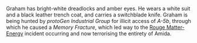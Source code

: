 ---
---

Graham has bright-white dreadlocks and amber eyes. He wears a white suit and a black leather trench coat, and carries a switchblade knife. 
Graham is being hunted by *protoGen Industrial Group* for illicit access of *A-5b*, through which he caused a *Memory Fracture*, which led way to the [Rouge Matter-Energy](..\..\..\WIP%20or%20Projects\Workpieces\Rouge%20Matter-Energy.md) incident occurring and now terrorising the entirety of Amida. 
